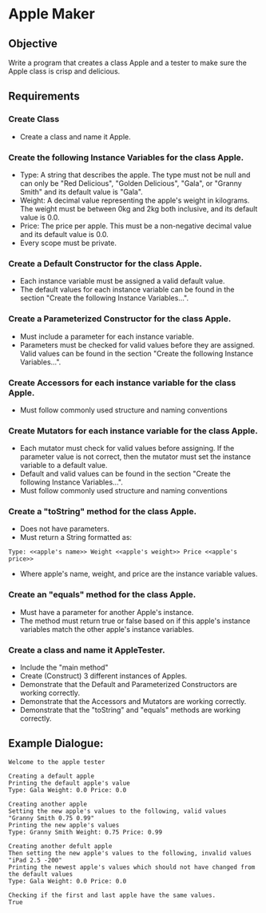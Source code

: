 # Apple Maker

## Objective

Write a program that creates a class Apple and a tester to make sure the Apple class is crisp and delicious.

## Requirements

### Create Class

- Create a class and name it Apple.

### Create the following Instance Variables for the class Apple.

- Type: A string that describes the apple.  The type must not be null and can only be "Red Delicious", "Golden Delicious", "Gala", or "Granny Smith" and its default value is "Gala".
- Weight: A decimal value representing the apple's weight in kilograms. The weight must be between 0kg and 2kg both inclusive, and its default value is 0.0.
- Price: The price per apple. This must be a non-negative decimal value and its default value is 0.0.
- Every scope must be private.

### Create a Default Constructor for the class Apple.

- Each instance variable must be assigned a valid default value.
- The default values for each instance variable can be found in the section "Create the following Instance Variables...".

### Create a Parameterized Constructor for the class Apple.

- Must include a parameter for each instance variable.
- Parameters must be checked for valid values before they are assigned. Valid values can be found in the section "Create the following Instance Variables...".

### Create Accessors for each instance variable for the class Apple.

- Must follow commonly used structure and naming conventions

### Create Mutators for each instance variable for the class Apple.

- Each mutator must check for valid values before assigning. If the parameter value is not correct, then the mutator must set the instance variable to a default value.
- Default and valid values can be found in the section "Create the following Instance Variables...".
- Must follow commonly used structure and naming conventions

### Create a "toString" method for the class Apple.

- Does not have parameters.
- Must return a String formatted as:  
```
Type: <<apple's name>> Weight <<apple's weight>> Price <<apple's price>>
```
- Where apple's name, weight, and price are the instance variable values.

### Create an "equals" method for the class Apple.

- Must have a parameter for another Apple's instance.
- The method must return true or false based on if this apple's instance variables match the other apple's instance variables.

### Create a class and name it AppleTester.

- Include the "main method"
- Create (Construct) 3 different instances of Apples.
- Demonstrate that the Default and Parameterized Constructors are working correctly.
- Demonstrate that the Accessors and Mutators are working correctly.
- Demonstrate that the "toString" and "equals" methods are working correctly.

## Example Dialogue:
```
Welcome to the apple tester  
  
Creating a default apple  
Printing the default apple's value  
Type: Gala Weight: 0.0 Price: 0.0  
  
Creating another apple  
Setting the new apple's values to the following, valid values  
"Granny Smith 0.75 0.99"  
Printing the new apple's values  
Type: Granny Smith Weight: 0.75 Price: 0.99  

Creating another defult apple  
Then setting the new apple's values to the following, invalid values "iPad 2.5 -200"  
Printing the newest apple's values which should not have changed from the default values  
Type: Gala Weight: 0.0 Price: 0.0  
  
Checking if the first and last apple have the same values.  
True  
```